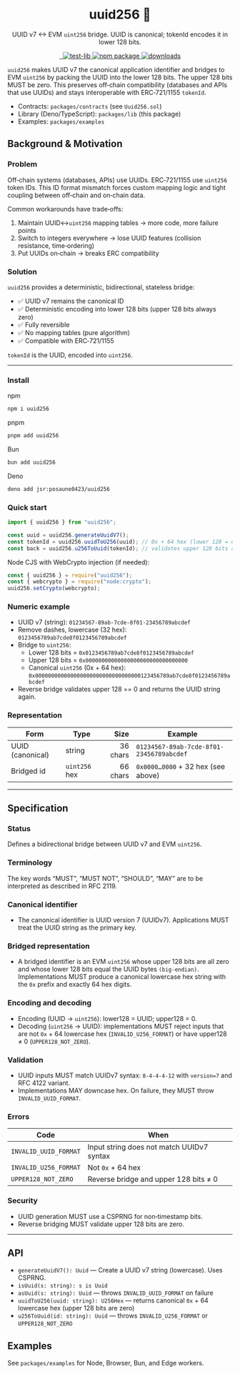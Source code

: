 <div align="center">

<h1>uuid256 🔑</h1>

<p>UUID v7 ↔ EVM <code>uint256</code> bridge. UUID is canonical; tokenId encodes it in lower 128 bits.</p>

<p>

<a href="https://jsr.io/@posaune0423/uuid256">
        <img src="https://jsr.io/badges/@posaune0423/uuid256" alt="" />
      </a>
      <a href="https://jsr.io/@posaune0423/uuid256">
        <img src="https://jsr.io/badges/@posaune0423/uuid256/score" alt="" />
      </a>
      <a href="https://github.com/posaune0423/uuid256/actions/workflows/test-lib.yml">
        <img alt="test-lib" src="https://github.com/posaune0423/uuid256/actions/workflows/test-lib.yml/badge.svg" />
      </a>
      <a href="https://www.npmjs.com/package/uuid256">
        <img src="https://img.shields.io/npm/v/uuid256.svg" alt="npm package" />
      </a>
      <a href="https://npmjs.org/package/uuid256">
        <img alt="downloads" src="https://img.shields.io/npm/d18m/uuid256" />
      </a>
</p>

</div>

`uuid256` makes UUID v7 the canonical application identifier and bridges to EVM
`uint256` by packing the UUID into the lower 128 bits. The upper 128 bits MUST
be zero. This preserves off‑chain compatibility (databases and APIs that use
UUIDs) and stays interoperable with ERC‑721/1155 `tokenId`.

- Contracts: `packages/contracts` (see `Uuid256.sol`)
- Library (Deno/TypeScript): `packages/lib` (this package)
- Examples: `packages/examples`

## Background & Motivation

### Problem

Off‑chain systems (databases, APIs) use UUIDs. ERC‑721/1155 use `uint256` token
IDs. This ID format mismatch forces custom mapping logic and tight coupling
between off‑chain and on‑chain data.

Common workarounds have trade‑offs:

1. Maintain UUID↔`uint256` mapping tables → more code, more failure points
2. Switch to integers everywhere → lose UUID features (collision resistance,
   time‑ordering)
3. Put UUIDs on‑chain → breaks ERC compatibility

### Solution

`uuid256` provides a deterministic, bidirectional, stateless bridge:

- ✅ UUID v7 remains the canonical ID
- ✅ Deterministic encoding into lower 128 bits (upper 128 bits always zero)
- ✅ Fully reversible
- ✅ No mapping tables (pure algorithm)
- ✅ Compatible with ERC‑721/1155

`tokenId` is the UUID, encoded into `uint256`.

---

### Install

npm

```bash
npm i uuid256
```

pnpm

```bash
pnpm add uuid256
```

Bun

```bash
bun add uuid256
```

Deno

```bash
deno add jsr:posaune0423/uuid256
```

### Quick start

```ts
import { uuid256 } from "uuid256";

const uuid = uuid256.generateUuidV7();
const tokenId = uuid256.uuidToU256(uuid); // 0x + 64 hex (lower 128 = uuid, upper 128 = 0)
const back = uuid256.u256ToUuid(tokenId); // validates upper 128 bits are zero
```

Node CJS with WebCrypto injection (if needed):

```js
const { uuid256 } = require("uuid256");
const { webcrypto } = require("node:crypto");
uuid256.setCrypto(webcrypto);
```

### Numeric example

- UUID v7 (string): `01234567-89ab-7cde-8f01-23456789abcdef`
- Remove dashes, lowercase (32 hex): `0123456789ab7cde8f0123456789abcdef`
- Bridge to `uint256`:
  - Lower 128 bits = `0x0123456789ab7cde8f0123456789abcdef`
  - Upper 128 bits = `0x00000000000000000000000000000000`
  - Canonical `uint256` (0x + 64 hex):
    `0x000000000000000000000000000000000123456789ab7cde8f0123456789abcdef`
- Reverse bridge validates upper 128 == 0 and returns the UUID string again.

### Representation

| Form             | Type          |     Size | Example                                  |
| ---------------- | ------------- | -------: | ---------------------------------------- |
| UUID (canonical) | string        | 36 chars | `01234567-89ab-7cde-8f01-23456789abcdef` |
| Bridged id       | `uint256` hex | 66 chars | `0x0000…0000` + 32 hex (see above)       |

---

## Specification

### Status

Defines a bidirectional bridge between UUID v7 and EVM `uint256`.

### Terminology

The key words “MUST”, “MUST NOT”, “SHOULD”, “MAY” are to be interpreted as
described in RFC 2119.

### Canonical identifier

- The canonical identifier is UUID version 7 (UUIDv7). Applications MUST treat
  the UUID string as the primary key.

### Bridged representation

- A bridged identifier is an EVM `uint256` whose upper 128 bits are all zero and
  whose lower 128 bits equal the UUID bytes `(big‑endian)`. Implementations MUST
  produce a canonical lowercase hex string with the `0x` prefix and exactly 64
  hex digits.

### Encoding and decoding

- Encoding (UUID → `uint256`): lower128 = UUID; upper128 = 0.
- Decoding (`uint256` → UUID): implementations MUST reject inputs that are not
  `0x` + 64 lowercase hex (`INVALID_U256_FORMAT`) or have upper128 ≠ 0
  (`UPPER128_NOT_ZERO`).

### Validation

- UUID inputs MUST match UUIDv7 syntax: `8-4-4-4-12` with `version=7` and RFC
  4122 variant.
- Implementations MAY downcase hex. On failure, they MUST throw
  `INVALID_UUID_FORMAT`.

### Errors

| Code                  | When                                      |
| --------------------- | ----------------------------------------- |
| `INVALID_UUID_FORMAT` | Input string does not match UUIDv7 syntax |
| `INVALID_U256_FORMAT` | Not `0x` + 64 hex                         |
| `UPPER128_NOT_ZERO`   | Reverse bridge and upper 128 bits ≠ 0     |

### Security

- UUID generation MUST use a CSPRNG for non‑timestamp bits.
- Reverse bridging MUST validate upper 128 bits are zero.

---

## API

- `generateUuidV7(): Uuid` — Create a UUID v7 string (lowercase). Uses CSPRNG.
- `isUuid(s: string): s is Uuid`
- `asUuid(s: string): Uuid` — throws `INVALID_UUID_FORMAT` on failure
- `uuidToU256(uuid: string): U256Hex` — returns canonical `0x` + 64 lowercase
  hex (upper 128 bits are zero)
- `u256ToUuid(id: string): Uuid` — throws `INVALID_U256_FORMAT` or
  `UPPER128_NOT_ZERO`

## Examples

See `packages/examples` for Node, Browser, Bun, and Edge workers.
